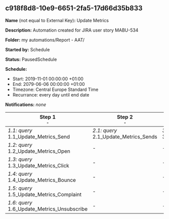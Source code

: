 ## c918f8d8-10e9-6651-2fa5-17d66d35b833

**Name** (not equal to External Key)**:** Update Metrics

**Description:** Automation created for JIRA user story MABU-534

**Folder:** my automations/Report - AAT/

**Started by:** Schedule

**Status:** PausedSchedule

**Schedule:**

* Start: 2019-11-01 00:00:00 +01:00
* End: 2079-06-06 00:00:00 +01:00
* Timezone: Central Europe Standard Time
* Recurrance: every day until end date

**Notifications:** _none_


| Step 1<br>_<small>-</small>_ | Step 2<br>_<small>-</small>_ | Step 3<br>_<small>-</small>_ | Step 4<br>_<small>-</small>_ | Step 5<br>_<small>-</small>_ | Step 6<br>_<small>-</small>_ | Step 7<br>_<small>-</small>_ | Step 8<br>_<small>-</small>_ | Step 9<br>_<small>-</small>_ |
| --- | --- | --- | --- | --- | --- | --- | --- | --- |
| _1.1: query_<br>1.1_Update_Metrics_Send | _2.1: query_<br>2.1_Update_Metrics_Sends | _3.1: query_<br>3.1_Update_Metrics_Opens | _4.1: query_<br>4.1_Update_Metrics_Clicks | _5.1: query_<br>5.1_Update_Metrics_Bounces | _6.1: query_<br>6.1_Update_Metrics_BounceTypeUpdate | _7.1: query_<br>7.1_Update_Metrics_Complaints | _8.1: query_<br>8.1_Update_GetUsers | _9.1: query_<br>2.2_Update_BU_Names |
| _1.2: query_<br>1.2_Update_Metrics_Open | - | - | - | - | - | - | - | - |
| _1.3: query_<br>1.3_Update_Metrics_Click | - | - | - | - | - | - | - | - |
| _1.4: query_<br>1.4_Update_Metrics_Bounce | - | - | - | - | - | - | - | - |
| _1.5: query_<br>1.5_Update_Metrics_Complaint | - | - | - | - | - | - | - | - |
| _1.6: query_<br>1.6_Update_Metrics_Unsubscribe | - | - | - | - | - | - | - | - |
